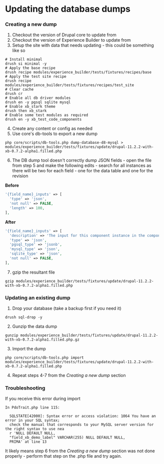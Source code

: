 <!-- @cspell:ignore VARCHAR -->
# Updating the database dumps

### Creating a new dump

1) Checkout the version of Drupal core to update from
2) Checkout the version of Experience Builder to update from
3) Setup the site with data that needs updating - this could be something like so
```
# Install minimal
drush si minimal -y
# Apply the base recipe
drush recipe modules/experience_builder/tests/fixtures/recipes/base
# Apply the test site recipe
drush recipe modules/experience_builder/tests/fixtures/recipes/test_site
# Clear cache
drush cr
# Enable all db driver modules
drush en -y pgsql sqlite mysql
# Enable xb_stark theme
drush then xb_stark
# Enable some test modules as required
drush en -y xb_test_code_components
```
4) Create any content or config as needed
5) Use core's db-tools to export a new dump
```
php core/scripts/db-tools.php dump-database-d8-mysql > modules/experience_builder/tests/fixtures/update/drupal-11.2.2-with-xb-0.7.2-alpha1.filled.php
```
6) The DB dump tool doesn't correctly dump JSON fields - open the file from step 5 and make the following edits - search for all instances as there will be two for each field - one for the data table and one for the revision

**Before**
```php
'{field_name}_inputs' => [
  'type' => 'json',
  'not null' => FALSE,
  'length' => 100,
],
```
**After**
```php
'{field_name}_inputs' => [
  'description' => 'The input for this component instance in the component tree.',
  'type' => 'json',
  'pgsql_type' => 'jsonb',
  'mysql_type' => 'json',
  'sqlite_type' => 'json',
  'not null' => FALSE,
],
```
7) gzip the resultant file

```
gzip modules/experience_builder/tests/fixtures/update/drupal-11.2.2-with-xb-0.7.2-alpha1.filled.php
```

### Updating an existing dump

1) Drop your database (take a backup first if you need it)
```
drush sql-drop -y
```
2) Gunzip the data dump
```
gunzip modules/experience_builder/tests/fixtures/update/drupal-11.2.2-with-xb-0.7.2-alpha1.filled.php.gz
```
3) Import the dump
```
php core/scripts/db-tools.php import modules/experience_builder/tests/fixtures/update/drupal-11.2.2-with-xb-0.7.2-alpha1.filled.php
```
4) Repeat steps 4-7 from the _Creating a new dump_ section

### Troubleshooting

If you receive this error during import

```
In PdoTrait.php line 115:

  SQLSTATE[42000]: Syntax error or access violation: 1064 You have an error in your SQL syntax;
  check the manual that corresponds to your MySQL server version for the right syntax to use nea
  r 'NULL DEFAULT NULL,
  "field_xb_demo_label" VARCHAR(255) NULL DEFAULT NULL,
  PRIMA' at line 13
```

It likely means step 6 from the _Creating a new dump_ section was not done properly - perform that step on the .php file and try again.
